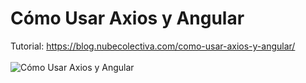 # Cómo Usar Axios y Angular
Tutorial: https://blog.nubecolectiva.com/como-usar-axios-y-angular/
<br><br>
![Cómo Usar Axios y Angular](https://github.com/collectivecloudperu/como-usar-axios-y-angular/main/axios-y-angular-integrados-correctamente.png)
